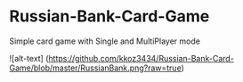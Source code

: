 # Russian-Bank-Card-Game
Simple card game with Single and MultiPlayer mode

![alt-text] (https://github.com/kkoz3434/Russian-Bank-Card-Game/blob/master/RussianBank.png?raw=true)
